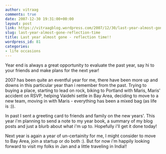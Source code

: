 ```yaml
---
author: vitraag
comments: true
date: 2007-12-30 19:31:00+00:00
layout: post
link: https://vitraagblog.wordpress.com/2007/12/30/last-year-almost-gone-reflection-time/
slug: last-year-almost-gone-reflection-time
title: Last year almost gone - reflection time!!
wordpress_id: 81
categories:
- life occasions
---
```


Year end is always a great opportunity to evaluate the past year, say hi to your friends and make plans for the next year!  
  
2007 has been quite an eventful year for me, there have been more up and downs in this particular year than i remember from the past. Trying to buying  a place, starting to lead on rock, biking to Portland with Maris, Maris' accident on RSVP, helping Vaidehi settle in Bay Area, deciding to move to a new team, moving in with Maris - everything has been a mixed bag (as life is :)).  
  
In past I sent a greeting card to friends and family on the new years'. This year i'm planning to send a note to my year book, a summary of my blog posts and just a blurb about what i'm up to. Hopefully i'll get it done today!  
  
Next year is again a year of un-certainity for me, I might consider to move to Bay Area, join a startup or do both :). But for now i'm happily looking forward to visit my folks in Jan and a little traveling in India!!
